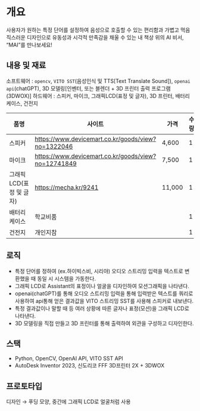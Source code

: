 # 개요

사용자가 원하는 특정 단어를 설정하여 음성으로 호출할 수 있는 편리함과 가볍고 먹음직스러운 디자인으로 유동성과 시각적 만족감을 채울 수 있는 내 책상 위의 AI 비서, “MAI”를 만나보세요!

## 내용 및 재료

소프트웨어 : `opencv`, `VITO SST`(음성인식 및 TTS[Text Translate Sound]), `openai api`(chatGPT), 3D 모델링[인벤터, 또는 블렌더 + 3D 프린터 출력 프로그램(3DWOX)]
하드웨어 : 스피커, 마이크, 그래픽LCD(표정 및 글자), 3D 프린터, 배터리 케이스, 건전지

| 품명 | 사이트 | 가격 | 수량 |
| --- | --- | --- | --- |
| 스피커 | https://www.devicemart.co.kr/goods/view?no=1322046 | 4,600 | 1 |
| 마이크 | https://www.devicemart.co.kr/goods/view?no=12741849 | 7,500 | 1 |
| 그래픽LCD(표정 및 글자) | https://mecha.kr/9241 | 11,000 | 1 |
| 배터리 케이스 | 학교비품 |  | 1 |
| 건전지 | 개인지참 |  | 1 |

## 로직

- 특정 단어를 정하여 (ex.하이빅스비, 시리야) 오디오 스트리밍 입력을 텍스트로 변환했을 때 동일 시 시스템을 가동한다.
- 그래픽 LCD로 Assistant의 표정이나 얼굴을 디자인하여 모션그래픽을 나타낸다.
- openai(chatGPT)를 통해 오디오 스트리밍 입력을 통해 입력받은 텍스트를 쿼리로 사용하여 api통해 얻은 결과값을 VITO 스트리밍 SST를 사용해 스피커로 내보낸다.
- 특정 결과값이나 말할 때 등 여러 상황에 따른 글자나 표정(모션)을 그래픽 LCD로 나타낸다.
- 3D 모델링을 직접 만들고 3D 프린터를 통해 출력하여 외관을 구성하고 디자인한다.

## 스택

- Python, OpenCV, OpenAI API, VITO SST API
- AutoDesk Inventor 2023, 신도리코 FFF 3D프린터 2X + 3DWOX

## 프로토타입

디자인 → 푸딩 모양, 중간에 그래픽 LCD로 얼굴처럼 사용